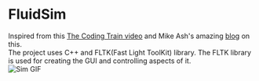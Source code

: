 # FluidSim
Inspired from this [The Coding Train video](https://www.youtube.com/watch?v=alhpH6ECFvQ) and Mike Ash's amazing [blog](https://mikeash.com/pyblog/fluid-simulation-for-dummies.html) on this.  
The project uses C++ and FLTK(Fast Light ToolKit) library. The FLTK library is used for creating the GUI and controlling aspects of it.  
![Sim GIF](https://media.giphy.com/media/Vt3cpA0VaSk15JfSnr/https://media.giphy.com/media/Vt3cpA0VaSk15JfSnr/giphy.gif)
